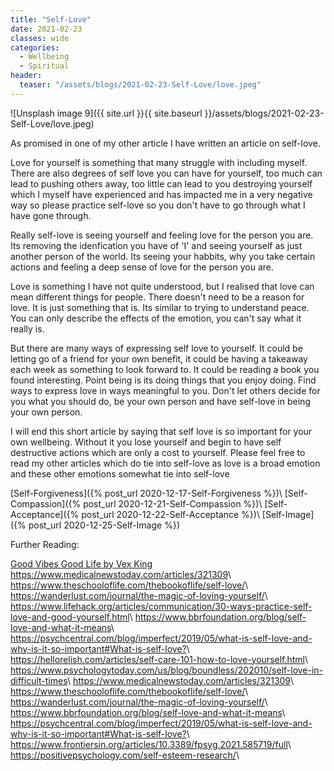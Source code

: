 ```yaml
---
title: "Self-Love"
date: 2021-02-23
classes: wide
categories:
  - Wellbeing
  - Spiritual 
header:
  teaser: "/assets/blogs/2021-02-23-Self-Love/love.jpeg"
---
```


![Unsplash image 9]({{ site.url }}{{ site.baseurl }}/assets/blogs/2021-02-23-Self-Love/love.jpeg)

As promised in one of my other article I have written an article on self-love. 

Love for yourself is something that many struggle with including myself. There are also degrees of self love you can have for yourself, too much can lead to pushing others away, too little can lead to you destroying yourself which I myself have experienced and has impacted me in a very negative way so please practice self-love so you don't have to go through what I have gone through.

Really self-love is seeing yourself and feeling love for the person you are. Its removing the idenfication you have of 'I' and seeing yourself as just another person of the world. Its seeing your habbits, why you take certain actions and feeling a deep sense of love for the person you are. 

Love is something I have not quite understood, but I realised that love can mean different things for people. There doesn't need to be a reason for love. It is just something that is. Its similar to trying to understand peace. You can only describe the effects of the emotion, you can't say what it really is.

But there are many ways of expressing self love to yourself. It could be letting go of a friend for your own benefit, it could be having a takeaway each week as something to look forward to. It could be reading a book you found interesting. Point being is its doing things that you enjoy doing. Find ways to express love in ways meaningful to you. Don't let others decide for you what you should do, be your own person and have self-love in being your own person.

I will end this short article by saying that self love is so important for your own wellbeing. Without it you lose yourself and begin to have self destructive actions which are only a cost to yourself. Please feel free to read my other articles which do tie into self-love as love is a broad emotion and these other emotions somewhat tie into self-love

[Self-Forgiveness]({% post_url 2020-12-17-Self-Forgiveness %})\\
[Self-Compassion]({% post_url 2020-12-21-Self-Compassion %})\\
[Self-Acceptance]({% post_url 2020-12-22-Self-Acceptance %})\\
[Self-Image]({% post_url 2020-12-25-Self-Image %})


Further Reading:

[Good Vibes Good Life by Vex King](https://www.amazon.co.uk/Good-Vibes-Life-Self-Love-Unlocking/dp/1788171829/ref=sr_1_3?crid=55NTUSZYETIX&keywords=self+love+book&qid=1646714562&sprefix=self+love+book%2Caps%2C88&sr=8-3)
<https://www.medicalnewstoday.com/articles/321309>\\
<https://www.theschooloflife.com/thebookoflife/self-love/>\\
<https://wanderlust.com/journal/the-magic-of-loving-yourself/>\\
<https://www.lifehack.org/articles/communication/30-ways-practice-self-love-and-good-yourself.html>\\
<https://www.bbrfoundation.org/blog/self-love-and-what-it-means>\\
<https://psychcentral.com/blog/imperfect/2019/05/what-is-self-love-and-why-is-it-so-important#What-is-self-love?>\\
<https://hellorelish.com/articles/self-care-101-how-to-love-yourself.html>\\
<https://www.psychologytoday.com/us/blog/boundless/202010/self-love-in-difficult-times>\\
<https://www.medicalnewstoday.com/articles/321309>\\
<https://www.theschooloflife.com/thebookoflife/self-love/>\\
<https://wanderlust.com/journal/the-magic-of-loving-yourself/>\\
<https://www.bbrfoundation.org/blog/self-love-and-what-it-means>\\
<https://psychcentral.com/blog/imperfect/2019/05/what-is-self-love-and-why-is-it-so-important#What-is-self-love?>\\
<https://www.frontiersin.org/articles/10.3389/fpsyg.2021.585719/full>\\
<https://positivepsychology.com/self-esteem-research/>\\
